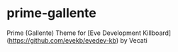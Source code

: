 # prime-gallente
Prime (Gallente) Theme for [Eve Development Killboard] (https://github.com/evekb/evedev-kb) by Vecati
